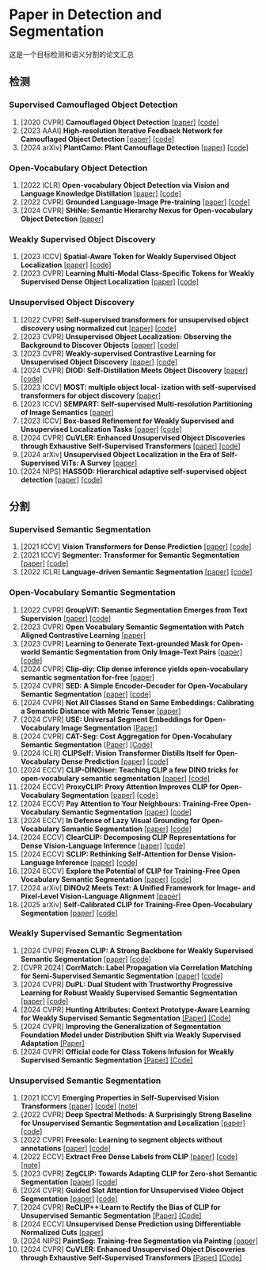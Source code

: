 # Paper in Detection and Segmentation
这是一个目标检测和语义分割的论文汇总
## 检测
### Supervised Camouflaged Object Detection
1. [2020 CVPR] **Camouflaged Object Detection** [[paper]](https://openaccess.thecvf.com/content_CVPR_2020/papers/Fan_Camouflaged_Object_Detection_CVPR_2020_paper.pdf) [[code]](https://github.com/DengPingFan/SINet)
2. [2023 AAAI] **High-resolution Iterative Feedback Network for Camouflaged Object Detection** [[paper]](https://arxiv.org/pdf/2203.11624) [[code]](https://github.com/HUuxiaobin/HitNet?tab=readme-ov-file)
3. [2024 arXiv] **PlantCamo: Plant Camouflage Detection** [[paper]](https://arxiv.org/pdf/2410.17598v1) [[code]](https://github.com/yjybuaa/PlantCamo)
### Open-Vocabulary Object Detection
1. [2022 ICLR] **Open-vocabulary Object Detection via Vision and Language Knowledge Distillation** [[paper]](https://arxiv.org/pdf/2104.13921) [[code]](https://github.com/tensorflow/tpu/tree/master/models/official/detection/projects/vild)
2. [2022 CVPR] **Grounded Language-Image Pre-training** [[paper]](https://arxiv.org/pdf/2112.03857) [[code]](https://github.com/microsoft/GLIP)
3. [2024 CVPR] **SHiNe: Semantic Hierarchy Nexus for Open-vocabulary Object Detection** [[paper]](https://openaccess.thecvf.com/content/CVPR2024/papers/Liu_SHiNe_Semantic_Hierarchy_Nexus_for_Open-vocabulary_Object_Detection_CVPR_2024_paper.pdf)
### Weakly Supervised Object Discovery
1. [2023 ICCV] **Spatial-Aware Token for Weakly Supervised Object Localization** [[paper]](https://openaccess.thecvf.com/content/ICCV2023/papers/Wu_Spatial-Aware_Token_for_Weakly_Supervised_Object_Localization_ICCV_2023_paper.pdf) [[code]](https://github.com/wpy1999/SAT?tab=readme-ov-file)
2. [2023 CVPR] **Learning Multi-Modal Class-Specific Tokens for Weakly Supervised Dense Object Localization** [[paper]](https://openaccess.thecvf.com/content/CVPR2023/papers/Xu_Learning_Multi-Modal_Class-Specific_Tokens_for_Weakly_Supervised_Dense_Object_Localization_CVPR_2023_paper.pdf) [[code]](https://github.com/xulianuwa/MMCST)
### Unsupervised Object Discovery
1. [2022 CVPR] **Self-supervised transformers for unsupervised object discovery using normalized cut** [[paper]](https://openaccess.thecvf.com/content/CVPR2022/papers/Wang_Self-Supervised_Transformers_for_Unsupervised_Object_Discovery_Using_Normalized_Cut_CVPR_2022_paper.pdf) [[code]](https://www.m-psi.fr/Papers/TokenCut2022/)
2. [2023 CVPR] **Unsupervised Object Localization: Observing the Background to Discover Objects** [[paper]](https://openaccess.thecvf.com/content/CVPR2023/papers/Simeoni_Unsupervised_Object_Localization_Observing_the_Background_To_Discover_Objects_CVPR_2023_paper.pdf) [[code]](https://github.com/valeoai/FOUND)
3. [2023 CVPR] **Weakly-supervised Contrastive Learning for Unsupervised Object Discovery** [[paper]](https://arxiv.org/pdf/2307.03376) [[code]](https://github.com/npucvr/WSCUOD)
4. [2024 CVPR] **DIOD: Self-Distillation Meets Object Discovery** [[paper]](https://openaccess.thecvf.com/content/CVPR2024/papers/Kara_DIOD_Self-Distillation_Meets_Object_Discovery_CVPR_2024_paper.pdf) [[code]](https://github.com/CEA-LIST/DIOD)
5. [2023 ICCV] **MOST: multiple object local- ization with self-supervised transformers for object discovery** [[paper]]()
6. [2023 ICCV] **SEMPART: Self-supervised Multi-resolution Partitioning of Image Semantics** [[paper]](https://arxiv.org/pdf/2309.10972)
7. [2023 ICCV] **Box-based Refinement for Weakly Supervised and Unsupervised Localization Tasks** [[paper]](https://arxiv.org/pdf/2309.03874) [[code]](https://github.com/eyalgomel/box-based-refinement)
8. [2024 CVPR] **CuVLER: Enhanced Unsupervised Object Discoveries through Exhaustive Self-Supervised Transformers** [[paper]](https://arxiv.org/pdf/2403.07700) [[code]](https://github.com/shahaf-arica/CuVLER)
9. [2024 arXiv] **Unsupervised Object Localization in the Era of Self-Supervised ViTs: A Survey** [[paper]](https://arxiv.org/pdf/2310.12904)
10. [2024 NIPS] **HASSOD: Hierarchical adaptive self-supervised object detection** [[paper]](https://arxiv.org/pdf/2402.03311) [[code]](https://github.com/Shengcao-Cao/HASSOD)

## 分割
### Supervised Semantic Segmentation
1. [2021 ICCV] **Vision Transformers for Dense Prediction** [[paper]](https://arxiv.org/abs/2103.13413v1) [[code]](https://github.com/isl-org/DPT?tab=readme-ov-file)
2. [2021 ICCV] **Segmenter: Transformer for Semantic Segmentation** [[paper]](https://arxiv.org/abs/2105.05633) [[code]](https://github.com/rstrudel/segmenter)
3. [2022 ICLR] **Language-driven Semantic Segmentation** [[paper]](https://arxiv.org/pdf/2201.03546) [[code]](https://github.com/isl-org/lang-seg)
### Open-Vocabulary Semantic Segmentation
1. [2022 CVPR] **GroupViT: Semantic Segmentation Emerges from Text Supervision** [[paper]](https://arxiv.org/pdf/2202.11094) [[code]](https://github.com/NVlabs/GroupViT?tab=readme-ov-file)
2. [2023 CVPR] **Open Vocabulary Semantic Segmentation with Patch Aligned Contrastive Learning** [[paper]](https://arxiv.org/pdf/2212.04994)
3. [2023 CVPR] **Learning to Generate Text-grounded Mask for Open-world Semantic Segmentation from Only Image-Text Pairs** [[paper]](https://arxiv.org/pdf/2212.00785) [[code]](https://github.com/khanrc/tcl)
4. [2024 CVPR] **Clip-diy: Clip dense inference yields open-vocabulary semantic segmentation for-free** [[paper]](https://arxiv.org/pdf/2309.14289)
5. [2024 CVPR] **SED: A Simple Encoder-Decoder for Open-Vocabulary Semantic Segmentation** [[paper]](https://arxiv.org/pdf/2311.15537v2) [[code]](https://github.com/xb534/SED.git)
6. [2024 CVPR] **Not All Classes Stand on Same Embeddings: Calibrating a Semantic Distance with Metric Tensor** [[paper]](https://ieeexplore.ieee.org/stamp/stamp.jsp?tp=&arnumber=10658112&tag=1)
7. [2024 CVPR] **USE: Universal Segment Embeddings for Open-Vocabulary Image Segmentation** [[Paper]](https://openaccess.thecvf.com/content/CVPR2024/papers/Wang_USE_Universal_Segment_Embeddings_for_Open-Vocabulary_Image_Segmentation_CVPR_2024_paper.pdf)
8. [2024 CVPR] **CAT-Seg: Cost Aggregation for Open-Vocabulary Semantic Segmentation** [[Paper]](https://arxiv.org/pdf/2303.11797) [[Code]](https://github.com/cvlab-kaist/CAT-Seg)
9. [2024 ICLR] **CLIPSelf: Vision Transformer Distills Itself for Open-Vocabulary Dense Prediction** [[paper]](https://arxiv.org/pdf/2310.01403v2) [[code]](https://github.com/wusize/CLIPSelf?tab=readme-ov-file)
10. [2024 ECCV] **CLIP-DINOiser: Teaching CLIP a few DINO tricks for open-vocabulary semantic segmentation** [[paper]](https://arxiv.org/pdf/2312.12359) [[code]](https://github.com/wysoczanska/clip_dinoiser)
11. [2024 ECCV] **ProxyCLIP: Proxy Attention Improves CLIP for Open-Vocabulary Segmentation** [[paper]](https://arxiv.org/pdf/2408.04883) [[code]](https://github.com/mc-lan/ProxyCLIP)
12. [2024 ECCV] **Pay Attention to Your Neighbours: Training-Free Open-Vocabulary Semantic Segmentation** [[paper]](https://arxiv.org/pdf/2404.08181) [[code]](https://github.com/sinahmr/NACLIP)
13. [2024 ECCV] **In Defense of Lazy Visual Grounding for Open-Vocabulary Semantic Segmentation** [[paper]](http://arxiv.org/abs/2408.04961) [[code]](https://github.com/dahyun-kang/lavg)
14. [2024 ECCV] **ClearCLIP: Decomposing CLIP Representations for Dense Vision-Language Inference** [[paper]](https://www.ecva.net/papers/eccv_2024/papers_ECCV/papers/06346.pdf) [[code]](https://github.com/mc-lan/ClearCLIP)
15. [2024 ECCV] **SCLIP: Rethinking Self-Attention for Dense Vision-Language Inference** [[paper]](https://arxiv.org/pdf/2312.01597) [[code]](https://github.com/wangf3014/SCLIP)
16. [2024 ECCV] **Explore the Potential of CLIP for Training-Free Open Vocabulary Semantic Segmentation** [[paper]](https://arxiv.org/pdf/2407.08268) [[code]](https://github.com/leaves162/CLIPtrase)
17. [2024 arXiv] **DINOv2 Meets Text: A Unified Framework for Image- and Pixel-Level Vision-Language Alignment** [[paper]](https://arxiv.org/pdf/2412.16334)
18. [2025 arXiv] **Self-Calibrated CLIP for Training-Free Open-Vocabulary Segmentation** [[paper]](https://arxiv.org/pdf/2411.15869) [[code]](https://github.com/SuleBai/SC-CLIP?tab=readme-ov-file)
### Weakly Supervised Semantic Segmentation
1. [2024 CVPR] **Frozen CLIP: A Strong Backbone for Weakly Supervised Semantic Segmentation** [[paper]](https://arxiv.org/pdf/2406.11189v1) [[code]](https://github.com/zbf1991/WeCLIP)
2. [CVPR 2024] **CorrMatch: Label Propagation via Correlation Matching for Semi-Supervised Semantic Segmentation** [[paper]](https://arxiv.org/pdf/2411.13147v1) [[code]](https://github.com/ZiqinZhou66/ZegCLIP?tab=readme-ov-file)
3. [2024 CVPR] **DuPL: Dual Student with Trustworthy Progressive Learning for Robust Weakly Supervised Semantic Segmentation** [[paper]](https://arxiv.org/pdf/2403.11184) [[code]](https://github.com/Wu0409/DuPL)
4. [2024 CVPR] **Hunting Attributes: Context Prototype-Aware Learning for Weakly Supervised Semantic Segmentation** [[Paper]](https:https://openaccess.thecvf.com/content/CVPR2024/papers/Tang_Hunting_Attributes_Context_Prototype-Aware_Learning_for_Weakly_Supervised_Semantic_Segmentation_CVPR_2024_paper.pdf) [[Code]](https://github.com/Barrett-python/CPAL)
5. [2024 CVPR] **Improving the Generalization of Segmentation Foundation Model under Distribution Shift via Weakly Supervised Adaptation** [[Paper]](https://openaccess.thecvf.com/content/CVPR2024/papers/Zhang_Improving_the_Generalization_of_Segmentation_Foundation_Model_under_Distribution_Shift_CVPR_2024_paper.pdf)
6. [2024 CVPR] **Official code for Class Tokens Infusion for Weakly Supervised Semantic Segmentation** [[Paper]](Yoon_Class_Tokens_Infusion_for_Weakly_Supervised_Semantic_Segmentation_CVPR_2024_paper) [[Code]](https://github.com/yoon307/CTI)
### Unsupervised Semantic Segmentation
1. [2021 ICCV] **Emerging Properties in Self-Supervised Vision Transformers** [[paper]](http://openaccess.thecvf.com//content/ICCV2021/papers/Caron_Emerging_Properties_in_Self-Supervised_Vision_Transformers_ICCV_2021_paper.pdf) [[code]](https://github.com/facebookresearch/dino) [[note]](https://blog.csdn.net/YoooooL_/article/details/129234966)
2. [2022 CVPR] **Deep Spectral Methods: A Surprisingly Strong Baseline for Unsupervised Semantic Segmentation and Localization** [[paper]](https://arxiv.org/abs/2205.07839) [[code]](https://github.com/lukemelas/deep-spectral-segmentation?tab=readme-ov-file)
3. [2022 CVPR] **Freesolo: Learning to segment objects without annotations** [[paper]](https://arxiv.org/pdf/2202.12181) [[code]](https://github.com/NVlabs/FreeSOLO)
4. [2022 ECCV] **Extract Free Dense Labels from CLIP** [[paper]](https://arxiv.org/pdf/2112.01071) [[code]](https://github.com/chongzhou96/MaskCLIP?tab=readme-ov-file) [[note]](https://www.cnblogs.com/lipoicyclic/p/16967704.html)
5. [2023 CVPR] **ZegCLIP: Towards Adapting CLIP for Zero-shot Semantic Segmentation** [[paper]](https://arxiv.org/abs/2212.03588) [[code]](https://github.com/ZiqinZhou66/ZegCLIP?tab=readme-ov-file)
6. [2024 CVPR] **Guided Slot Attention for Unsupervised Video Object Segmentation** [[paper]](https://arxiv.org/pdf/2303.08314v3) [[code]](https://github.com/Hydragon516/GSANet)
7. [2024 CVPR] **ReCLIP++:Learn to Rectify the Bias of CLIP for Unsupervised Semantic Segmentation** [[Paper]](https://arxiv.org/pdf/2408.06747) [[Code]](https://github.com/dogehhh/ReCLIP)
8. [2024 ECCV] **Unsupervised Dense Prediction using Differentiable Normalized Cuts** [[paper]](https://fq.pkwyx.com/default/https/www.ecva.net/papers/eccv_2024/papers_ECCV/papers/05675.pdf)
9. [2024 NIPS] **PaintSeg: Training-free Segmentation via Painting** [[paper]](https://arxiv.org/abs/2305.19406)
10. [2024 CVPR] **CuVLER: Enhanced Unsupervised Object Discoveries through Exhaustive Self-Supervised Transformers** [[Paper]](https://arxiv.org/pdf/2403.07700) [[Code]](https://github.com/shahaf-arica/CuVLER?tab=readme-ov-file)
